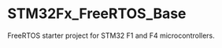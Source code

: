 STM32Fx_FreeRTOS_Base
=====================

FreeRTOS starter project for STM32 F1 and F4 microcontrollers.
